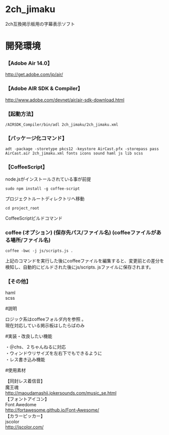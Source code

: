 2ch_jimaku
==========

2ch互換掲示板用の字幕表示ソフト

# 開発環境

### 【Adobe Air 14.0】
http://get.adobe.com/jp/air/  
### 【Adobe AIR SDK & Compiler】
http://www.adobe.com/devnet/air/air-sdk-download.html  
### 【起動方法】

```
/AIRSDK_Compiler/bin/adl 2ch_jimaku/2ch_jimaku.xml
```

### 【パッケージ化コマンド】

```
adt -package -storetype pkcs12 -keystore AirCast.pfx -storepass pass AirCast.air 2ch_jimaku.xml fonts icons sound haml js lib scss
```

### 【CoffeeScript】
node.jsがインストールされている事が前提  

```
sudo npm install -g coffee-script
```

プロジェクトルートディレクトリへ移動  

```
cd project_root
```

CoffeeScriptビルドコマンド  
### coffee (オプション) (保存先パス/ファイル名) (coffeeファイルがある場所/ファイル名)  

```
coffee -bwc -j js/scripts.js .
```

上記のコマンドを実行した後にcoffeeファイルを編集すると、変更前との差分を検知し、自動的にビルドされた後にjs/scripts.
jsファイルに保存されます。  
### 【その他】
haml  
scss  

#説明

ロジック系はcoffeeフォルダ内を参照 。  
現在対応している掲示板はしたらばのみ  

#実装・改良したい機能

・＠chs、２ちゃんねるに対応  
・ウィンドウリサイズを左右下でもできるように  
・レス書き込み機能  

#使用素材

【同封レス着信音】  
魔王魂  
http://maoudamashii.jokersounds.com/music_se.html  
【フォントアイコン】  
Font Awedome  
http://fortawesome.github.io/Font-Awesome/  
【カラーピッカー】  
jscolor  
http://jscolor.com/  